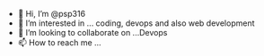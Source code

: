 - 👋 Hi, I’m @psp316
- 👀 I’m interested in ... coding, devops and also web development
- 💞️ I’m looking to collaborate on ...Devops
- 📫 How to reach me ...

<!---
psp316/psp316 is a ✨ special ✨ repository because its `README.md` (this file) appears on your GitHub profile.
You can click the Preview link to take a look at your changes.
--->
